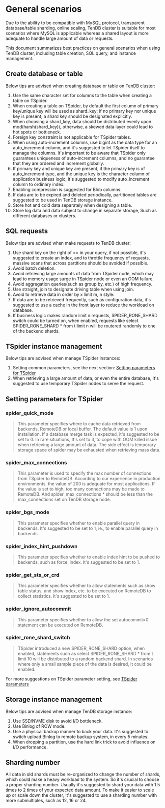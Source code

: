 # General scenarios
Due to the ability to be compatible with MySQL protocol, transparent database/table sharding, online scaling, TenDB cluster is suitable for most scenarios where MySQL is applicable whereas a shared layout is more adequate to handle large amount of data or requests.

This document summarizes best practices on general scenarios when using TenDB cluster, including table creation, SQL query, and instance management.

## **Create database or table**
Below tips are advised when creating database or table on TenDB cluster:
1. Use the same character set for columns to the table when creating a table on TSpider.
2. When creating a table on TSpider, by default the first column of primary key/unique key will be used as shard_key; if no primary key nor unique key is present, a shard key should be designated explicitly.
3. When choosing a shard_key, data should be distributed evenly upon mod(harsh(shard_key)), otherwise, a skewed data layer could lead to hot spots or bottleneck.
4. Foreign key constraint is not applicable for TSpider tables.
5. When using auto-increment columns, use bigint as the data type for an auto_increment column, and it's suggested to let TSpider itself to manage the columns. It's important to be aware that TSpider only guarantees uniqueness of auto-increment columns, and no guarantee that they are ordered and increment globally.
6. If primary key and unique key are present, if the primary key is of auto_increment type, and the unique key is the character column of application business logic, it's suggested to modify auto_increment column to ordinary index.
7. Enabling compression is suggested for Blob columns.
8. If data are to be expired and deleted periodically, partitioned tables are suggested to be used in TenDB storage instance.
9. Store hot and cold data separately when designing a table.
10. Store log data and data subject to change in separate storage, Such as different databases or clusters.

## **SQL requests**
Below tips are advised when make requests to TenDB cluster:
1. Use shard key on the right of == in your query, if not possible, it's suggested to create an index, and to throttle frequency of requests, massive scans that across partitions should be avoided if possible.
2. Avoid batch deletion.
3. Avoid retrieving large amounts of data from TSpider node, which may lead to memory usage surge in TSpider node or even an OOM failure.
4. Avoid aggregation queries(such as group by, etc.) of high frequency.
5. Use straight_join to designate driving table when using join.
6. Avoid to retrieve data in order by x limit m, n style.
7. If data are to be retrieved frequently, such as configuration data, it's suggested to use a cache in the front layer to reduce the workload on database.
8. If business logic makes random limit n requests, SPIDER_RONE_SHARD switch could be turned on, when enabled, requests like select SPIDER_RONE_SHARD * from t limit n will be routered randomly to one of the backend shards.

 
## **TSpider instance management**
Below tips are advised when manage TSpider instances:
1. Setting common parameters, see the next section: [Setting parameters for TSpider](../re-book/tspider-parameter.md)
2. When retrieving a large amount of data, or even the entire database, It's suggested to use temporary TSpider nodes to serve the request.

## **Setting parameters for TSpider**

### spider_quick_mode
> This parameter specifies where to cache data retrieved from backends, RemoteDB or local buffer.
> The default value is 1 upon installation. If a database merge task is expected, it's suggested to be set to 0.
> In rare situations, It's set to 3, to cope with OOM killed issue when retrieving a large amount of data. The side effect is temporary storage space of spider may be exhausted when retrieving mass data.

### spider_max_connections
> This parameter is used to specify the max number of connections from TSpider to RemoteDB. According to our experience in production environments, the value of 200 is adequate for most applications. If the value is set to high, too many connections may be made to RemoteDB. 
And spider_max_connections * <TSpider count> should be less than the max_connections set on TenDB storage node.

### spider_bgs_mode

> This parameter specifies whether to enable parallel query in backends. It's suggested to be set to 1, ie., to enable parallel query in backends.

### spider_index_hint_pushdown
> This parameter specifies whether to enable index hint to be pushed to backends, such as force_index. It's suggested to be set to 1.

### spider_get_sts_or_crd
> This parameter specifies whether to allow statements such as show table status, and show index, etc. to be executed on RemoteDB to collect statistics. It's suggested to be set to 1.

### spider_ignore_autocommit
> This parameter specifies whether to allow the set autocommit=0 statement can be executed on RemoteDB.

### spider_rone_shard_switch
> TSpider introduced a new SPIDER_RONE_SHARD option, when enabled, statements such as select SPIDER_RONE_SHARD * from t limit 10 will be distributed to a random backend shard. In scenarios where only a small sample piece of the data is desired, It could be enabled.

For more suggestions on TSpider parameter setting, see [TSpider parameters](./../re-book/tspider-parameter-en.md)

## **Storage instance management**
Below tips are advised when manage TenDB storage instance:
1. Use SSD/NVME disk to avoid I/O bottleneck.
2. Use Binlog of ROW mode.
3. Use a physical backup manner to back your data. It's suggested to switch upload Binlog to remote backup system, in every 5 minutes.
4. When dropping a partition, use the hard link trick to avoid influence on I/O performance.

## **Sharding number**
All data in old shards must be re-organized to change the number of shards, which could make a heavy workload to the system. So it's crucial to choose a proper sharding number. Usually it's suggested to shard your data with 1.5 times to 2 times of your expected data amount. To make it easier to scale up or scale down the cluster, It's suggested to use a sharding number with more submultiples, such as 12, 16 or 24.


